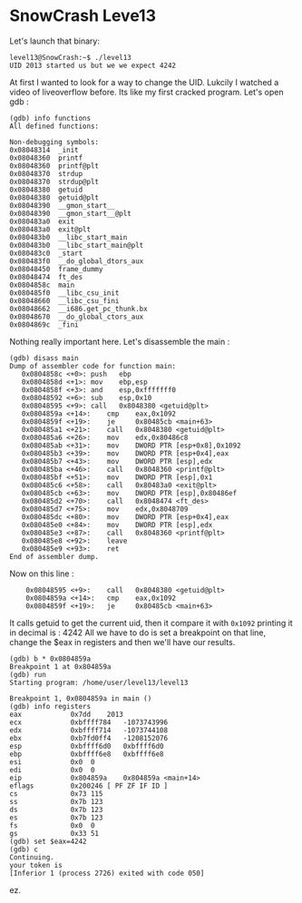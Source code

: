 # SnowCrash Leve13

Let's launch that binary:
```
level13@SnowCrash:~$ ./level13
UID 2013 started us but we we expect 4242
```

At first I wanted to look for a way to change the UID. Lukcily I watched a video of liveoverflow before.
Its like my first cracked program.
Let's open gdb :
```
(gdb) info functions
All defined functions:

Non-debugging symbols:
0x08048314  _init
0x08048360  printf
0x08048360  printf@plt
0x08048370  strdup
0x08048370  strdup@plt
0x08048380  getuid
0x08048380  getuid@plt
0x08048390  __gmon_start__
0x08048390  __gmon_start__@plt
0x080483a0  exit
0x080483a0  exit@plt
0x080483b0  __libc_start_main
0x080483b0  __libc_start_main@plt
0x080483c0  _start
0x080483f0  __do_global_dtors_aux
0x08048450  frame_dummy
0x08048474  ft_des
0x0804858c  main
0x080485f0  __libc_csu_init
0x08048660  __libc_csu_fini
0x08048662  __i686.get_pc_thunk.bx
0x08048670  __do_global_ctors_aux
0x0804869c  _fini
```

Nothing really important here.
Let's disassemble the main :
```
(gdb) disass main
Dump of assembler code for function main:
   0x0804858c <+0>:	push   ebp
   0x0804858d <+1>:	mov    ebp,esp
   0x0804858f <+3>:	and    esp,0xfffffff0
   0x08048592 <+6>:	sub    esp,0x10
   0x08048595 <+9>:	call   0x8048380 <getuid@plt>
   0x0804859a <+14>:	cmp    eax,0x1092
   0x0804859f <+19>:	je     0x80485cb <main+63>
   0x080485a1 <+21>:	call   0x8048380 <getuid@plt>
   0x080485a6 <+26>:	mov    edx,0x80486c8
   0x080485ab <+31>:	mov    DWORD PTR [esp+0x8],0x1092
   0x080485b3 <+39>:	mov    DWORD PTR [esp+0x4],eax
   0x080485b7 <+43>:	mov    DWORD PTR [esp],edx
   0x080485ba <+46>:	call   0x8048360 <printf@plt>
   0x080485bf <+51>:	mov    DWORD PTR [esp],0x1
   0x080485c6 <+58>:	call   0x80483a0 <exit@plt>
   0x080485cb <+63>:	mov    DWORD PTR [esp],0x80486ef
   0x080485d2 <+70>:	call   0x8048474 <ft_des>
   0x080485d7 <+75>:	mov    edx,0x8048709
   0x080485dc <+80>:	mov    DWORD PTR [esp+0x4],eax
   0x080485e0 <+84>:	mov    DWORD PTR [esp],edx
   0x080485e3 <+87>:	call   0x8048360 <printf@plt>
   0x080485e8 <+92>:	leave
   0x080485e9 <+93>:	ret
End of assembler dump.
```

Now on this line :
```
	0x08048595 <+9>:	call   0x8048380 <getuid@plt>
	0x0804859a <+14>:	cmp    eax,0x1092
	0x0804859f <+19>:	je     0x80485cb <main+63>
```

It calls getuid to get the current uid, then it compare it with `0x1092` printing it in decimal is : 4242
All we have to do is set a breakpoint on that line, change the $eax in registers and then we'll have our results.
```
(gdb) b * 0x0804859a
Breakpoint 1 at 0x804859a
(gdb) run
Starting program: /home/user/level13/level13

Breakpoint 1, 0x0804859a in main ()
(gdb) info registers
eax            0x7dd	2013
ecx            0xbffff784	-1073743996
edx            0xbffff714	-1073744108
ebx            0xb7fd0ff4	-1208152076
esp            0xbffff6d0	0xbffff6d0
ebp            0xbffff6e8	0xbffff6e8
esi            0x0	0
edi            0x0	0
eip            0x804859a	0x804859a <main+14>
eflags         0x200246	[ PF ZF IF ID ]
cs             0x73	115
ss             0x7b	123
ds             0x7b	123
es             0x7b	123
fs             0x0	0
gs             0x33	51
(gdb) set $eax=4242
(gdb) c
Continuing.
your token is 
[Inferior 1 (process 2726) exited with code 050]
```
ez.